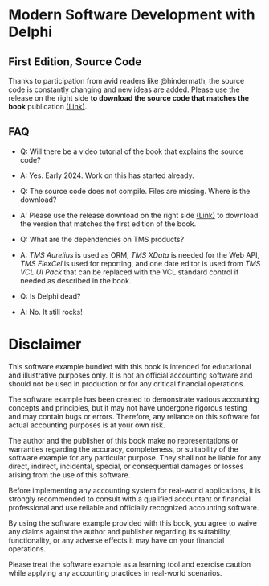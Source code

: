 # Modern Software Development with Delphi
## First Edition, Source Code

Thanks to participation from avid readers like @hindermath, the source code is constantly changing and new ideas are added. Please use the release on the right side **to download the source code that matches the book** publication [(Link)](https://github.com/holgerflick/flixaccounting/releases/tag/rel_edition1).

## FAQ
- Q: Will there be a video tutorial of the book that explains the source code?
- A: Yes. Early 2024. Work on this has started already.

- Q: The source code does not compile. Files are missing. Where is the download?
- A: Please use the release download on the right side [(Link)](https://github.com/holgerflick/flixaccounting/releases/tag/rel_edition1) to download the version that matches the first edition of the book.

- Q: What are the dependencies on TMS products?
- A: *TMS Aurelius* is used as ORM, *TMS XData* is needed for the Web API, *TMS FlexCel* is used for reporting, and one date editor is used from *TMS VCL UI Pack* that can be replaced with the VCL standard control if needed as described in the book.

- Q: Is Delphi dead?
- A: No. It still rocks!

# Disclaimer
This software example bundled with this book is intended for educational and illustrative purposes only. It is not an official accounting software and should not be used in production or for any critical financial operations.

The software example has been created to demonstrate various accounting concepts and principles, but it may not have undergone rigorous testing and may contain bugs or errors. Therefore, any reliance on this software for actual accounting purposes is at your own risk.

The author and the publisher of this book make no representations or warranties regarding the accuracy, completeness, or suitability of the software example for any particular purpose. They shall not be liable for any direct, indirect, incidental, special, or consequential damages or losses arising from the use of this software.

Before implementing any accounting system for real-world applications, it is strongly recommended to consult with a qualified accountant or financial professional and use reliable and officially recognized accounting software.

By using the software example provided with this book, you agree to waive any claims against the author and publisher regarding its suitability, functionality, or any adverse effects it may have on your financial operations.

Please treat the software example as a learning tool and exercise caution while applying any accounting practices in real-world scenarios.
